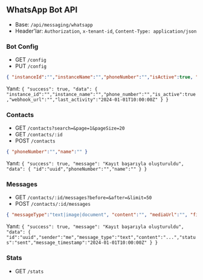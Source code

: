 ## WhatsApp Bot API

- Base: `/api/messaging/whatsapp`
- Header'lar: `Authorization`, `x-tenant-id`, `Content-Type: application/json`

### Bot Config
- GET `/config`
- PUT `/config`
```json
{ "instanceId":"","instanceName":"","phoneNumber":"","isActive":true, "webhookUrl":"" }
```
Yanıt: `{ "success": true, "data": { "instance_id":"","instance_name":"","phone_number":"","is_active":true,"webhook_url":"","last_activity":"2024-01-01T10:00:00Z" } }`

### Contacts
- GET `/contacts?search=&page=1&pageSize=20`
- GET `/contacts/:id`
- POST `/contacts`
```json
{ "phoneNumber":"","name":"" }
```
Yanıt: `{ "success": true, "message": "Kayıt başarıyla oluşturuldu", "data": { "id":"uuid","phoneNumber":"","name":"" } }`

### Messages
- GET `/contacts/:id/messages?before=&after=&limit=50`
- POST `/contacts/:id/messages`
```json
{ "messageType":"text|image|document", "content":"", "mediaUrl":"", "fileName":"" }
```
Yanıt: `{ "success": true, "message": "Kayıt başarıyla oluşturuldu", "data": { "id":"uuid","sender":"me","message_type":"text","content":"...","status":"sent","message_timestamp":"2024-01-01T10:00:00Z" } }`

### Stats
- GET `/stats`

